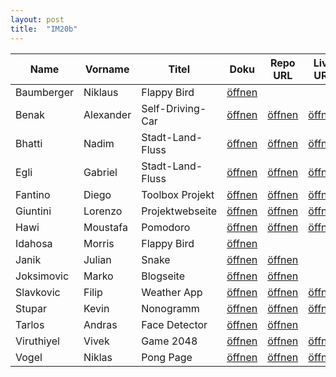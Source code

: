 ```yaml
---
layout: post
title:  "IM20b"
---
```


| Name       | Vorname   | Titel            | Doku         | Repo URL     | Live URL     | Folien       | Status         | Option |
| ---------- | --------- | ---------------- | ------------ | ------------ | ------------ | ------------ | -------------- | ------ |
| Baumberger | Niklaus   | Flappy Bird      | [öffnen][11] |              |              |              | <v>Interim</v> | JS     |
| Benak      | Alexander | Self-Driving-Car | [öffnen][12] | [öffnen][32] | [öffnen][52] | [öffnen][72] | <g>Done<g/>    | Python |
| Bhatti     | Nadim     | Stadt-Land-Fluss | [öffnen][13] | [öffnen][33] | [öffnen][53] | [öffnen][73] | <v>Interim</v> | Mix    |
| Egli       | Gabriel   | Stadt-Land-Fluss | [öffnen][14] | [öffnen][34] | [öffnen][54] | [öffnen][74] | <v>Interim</v> | Mix    |
| Fantino    | Diego     | Toolbox Projekt  | [öffnen][15] | [öffnen][35] | [öffnen][55] | [öffnen][75] | <v>Interim</v> | Python |
| Giuntini   | Lorenzo   | Projektwebseite  | [öffnen][16] | [öffnen][36] | [öffnen][56] | [öffnen][76] | <v>Interim</v> | JS     |
| Hawi       | Moustafa  | Pomodoro         | [öffnen][17] | [öffnen][37] | [öffnen][57] | [öffnen][77] | <g>Done<g/>    | JS     |
| Idahosa    | Morris    | Flappy Bird      | [öffnen][18] |              |              |              | <v>Interim</v> | JS     |
| Janik      | Julian    | Snake            | [öffnen][19] | [öffnen][39] |              |              | <o>Spec</o>    | JS     |
| Joksimovic | Marko     | Blogseite        | [öffnen][20] | [öffnen][40] |              |              | <v>Interim</v> | Python |
| Slavkovic  | Filip     | Weather App      | [öffnen][21] | [öffnen][41] | [öffnen][61] | [öffnen][81] | <g>Done<g/>    | React  |
| Stupar     | Kevin     | Nonogramm        | [öffnen][22] | [öffnen][42] | [öffnen][62] | [öffnen][82] | <g>Done<g/>    | JS     |
| Tarlos     | Andras    | Face Detector    | [öffnen][23] | [öffnen][43] |              |              | <v>Interim</v> | Mix    |
| Viruthiyel | Vivek     | Game 2048        | [öffnen][24] | [öffnen][44] | [öffnen][64] | [öffnen][84] | <g>Done<g/>    | JS     |
| Vogel      | Niklas    | Pong Page        | [öffnen][25] | [öffnen][45] | [öffnen][65] | [öffnen][85] | <v>Interim</v> | JS     |

<style>
r { color: Red }
o { color: Orange }
g { color: Green }
v { color: Darkviolet }
</style>
                                                              
[11]: doc/S4F-Projekt_Niklaus_Baumberger_Morris_Idahosa.pdf
[12]: doc/S4F-Projekt_Benak_Alexander_Charts.pdf
[13]: doc/S4F-Projekt_Nadim_Bhatti_Gabriel_Egli_Stadt-Land-Fluss.pdf
[14]: doc/S4F-Projekt_Nadim_Bhatti_Gabriel_Egli_Stadt-Land-Fluss.pdf
[15]: doc/S4F-Projekt_Diego_Fantino.pdf
[16]: doc/S4F-Projekt_Lorenzo_Giuntini_Projektwebseite.pdf
[17]: doc/S4F-Projekt_Moustafa_Hawi_Pomodoro.pdf
[18]: doc/S4F-Projekt_Niklaus_Baumberger_Morris_Idahosa.pdf
[19]: doc/S4F-Projekt_Julian_Janik.pdf
[20]: doc/S4F-Projekt_Marko_Joksimovic.pdf
[21]: doc/S4F-Projekt_Filip_Slavkovic_Weatherapp.pdf
[22]: doc/S4F-Projekt_Kevin_Stupar_Nonogramm.pdf
[23]: doc/S4F-Projekt_Andras_Tarlos_Face_Detector.pdf
[24]: doc/S4F-Projekt_Vivek_Viruthiyel_2048.pdf
[25]: doc/S4F-Projekt_Niklas_Vogel.pdf

[32]: https://github.com/benaka17/Self-Driving-Car
[33]: https://github.com/02Gqbriel/sff-stadtlandfluss
[34]: https://github.com/02Gqbriel/sff-stadtlandfluss
[35]: https://github.com/DFantino55/S4F
[36]: https://github.com/bzz-fgict/s4f-project-Medox36
[37]: https://github.com/bzz-fgict/s4f-project-MoustafaHawii

[39]: https://github.com/Julian20048/Porjekts4f.git
[40]: https://github.com/JoksimovicM/CarBlog
[41]: https://github.com/bzz-fgict/s4f-project-filipmornshuel
[42]: https://github.com/bzz-fgict/s4f-project-pantherinblack
[43]: https://github.com/AndrasTarlos/Face_Detector
[44]: https://github.com/bzz-fgict/s4f-project-vivek698.git
[45]: https://github.com/Nukufel/PongJS

[52]: https://benaka17.github.io/Self-Driving-Car/
[53]: https://sff-stadtlandfluss.gabriel-egli.ch/
[54]: https://sff-stadtlandfluss.gabriel-egli.ch/
[55]: https://dfantino55.github.io/S4F/
[56]: https://projects.giuntini.ch/
[57]: https://fictional-tribble-d117d0c0.pages.github.io/

[61]: https://6293b47227be7e6b41f7a1c4--subtle-crostata-d0a150.netlify.app/
[62]: https://bzz-fgict.github.io/s4f-project-pantherinblack/

[64]: https://vivek698.github.io/Game2048/
[65]: https://nukufel.github.io/PongJS/

[72]: slides/S4F-Folien_Alexander_Benak.pdf
[73]: slides/S4F-Folien_Nadim_Bhatti_Gabriel_Egli.pdf
[74]: slides/S4F-Folien_Nadim_Bhatti_Gabriel_Egli.pdf
[75]: slides/S4F-Folien_Diego_Fantino.pdf
[76]: slides/S4F-Folien_Lorenzo_Giuntini.pdf
[77]: slides/S4F-Folien_Moustafa_Hawi.pdf

[81]: slides/S4F-Folien_Filip_Slavkovic.pdf
[82]: slides/S4F-Folien_Kevin_Stupar.pdf

[84]: slides/S4F-Folien_Vivek_Viruthiyel.pdf
[85]: slides/S4F-Folien_Niklas_Vogel.pdf
